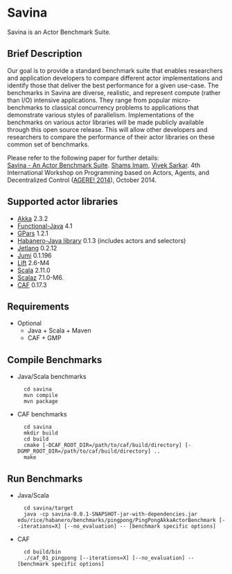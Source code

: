 Savina
======

Savina is an Actor Benchmark Suite.

## Brief Description

Our goal is to provide a standard benchmark suite that enables researchers and application developers to compare different actor implementations and identify those that deliver the best performance for a given use-case.
The benchmarks in Savina are diverse, realistic, and represent compute (rather than I/O) intensive applications.
They range from popular micro-benchmarks to classical concurrency problems to applications that demonstrate various styles of parallelism.
Implementations of the benchmarks on various actor libraries will be made publicly available through this open source release.
This will allow other developers and researchers to compare the performance of their actor libraries on these common set of benchmarks.

Please refer to the following paper for further details: <br />
<a href="http://soft.vub.ac.be/AGERE14/papers/ageresplash2014_submission_19.pdf">Savina - An Actor Benchmark Suite</a>.
<a href="mailto:shams@rice.edu">Shams Imam</a>,
<a href="mailto:vsarkar@rice.edu">Vivek Sarkar</a>.
4th International Workshop on Programming based on Actors, Agents, and Decentralized Control (<a href="http://soft.vub.ac.be/AGERE14/">AGERE! 2014</a>),
October 2014.

## Supported actor libraries

* <a href="http://akka.io/">Akka</a> 2.3.2
* <a href="http://code.google.com/p/functionaljava/">Functional-Java</a> 4.1
* <a href="http://gpars.codehaus.org/">GPars</a> 1.2.1
* <a href="http://wiki.rice.edu/confluence/display/PARPROG/HJ+Library">Habanero-Java library</a> 0.1.3 (includes actors and selectors)
* <a href="http://code.google.com/p/jetlang/">Jetlang</a> 0.2.12
* <a href="http://jumi.fi/actors.html">Jumi</a> 0.1.196
* <a href="http://liftweb.net/">Lift</a> 2.6-M4
* <a href="http://docs.scala-lang.org/overviews/core/actors.html">Scala</a> 2.11.0
* <a href="http://github.com/scalaz/scalaz">Scalaz</a> 7.1.0-M6.
* <a href="https://github.com/actor-framework/actor-framework">CAF</a> 0.17.3

## Requirements
  * Optional
    * Java + Scala + Maven
    * CAF + GMP

## Compile Benchmarks
* Java/Scala benchmarks
        
        cd savina
        mvn compile
        mvn package

* CAF benchmarks
        
        cd savina
        mkdir build
        cd build
        cmake [-DCAF_ROOT_DIR=/path/to/caf/build/directory] [-DGMP_ROOT_DIR=/path/to/caf/build/directory] ..
        make

## Run Benchmarks
* Java/Scala

        cd savina/target
        java -cp savina-0.0.1-SNAPSHOT-jar-with-dependencies.jar edu/rice/habanero/benchmarks/pingpong/PingPongAkkaActorBenchmark [--iterations=X] [--no_evaluation] -- [benchmark specific options]

* CAF

        cd build/bin
        ./caf_01_pingpong [--iterations=X] [--no_evaluation] -- [benchmark specific options]
